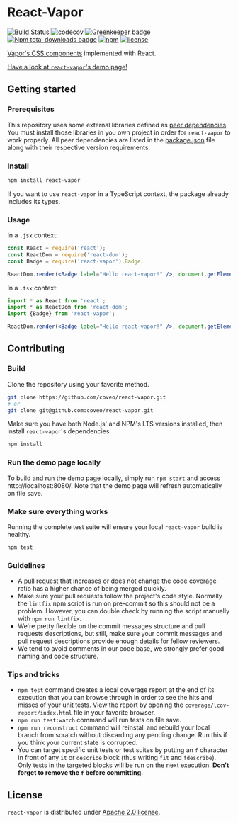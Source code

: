 # React-Vapor

[![Build Status](https://img.shields.io/travis/coveo/react-vapor/master.svg?style=flat-square)](https://travis-ci.org/coveo/react-vapor)
[![codecov](https://img.shields.io/codecov/c/github/coveo/react-vapor/master.svg?style=flat-square)](https://codecov.io/gh/coveo/react-vapor)
[![Greenkeeper badge](https://badges.greenkeeper.io/coveo/react-vapor.svg?style=flat-square)](https://greenkeeper.io/)
[![Npm total downloads badge](https://img.shields.io/npm/dt/react-vapor.svg?style=flat-square)](https://www.npmjs.com/package/react-vapor)
[![npm](https://img.shields.io/npm/v/react-vapor.svg?maxAge=2592000&style=flat-square)](https://www.npmjs.com/package/react-vapor)
[![license](https://img.shields.io/hexpm/l/plug.svg?style=flat-square)](LICENSE)

[Vapor's CSS components](https://github.com/coveo/vapor) implemented with React.

[Have a look at `react-vapor`'s demo page!](http://react-vapor.surge.sh/)

## Getting started

### Prerequisites

This repository uses some external libraries defined as [peer dependencies](https://devdocs.io/npm/files/package.json#peerdependencies). You must install those libraries in you own project in order for `react-vapor` to work properly. All peer dependencies are listed in the [package.json](https://github.com/coveo/react-vapor/blob/master/package.json) file along with their respective version requirements.

### Install

```bash
npm install react-vapor
```

If you want to use `react-vapor` in a TypeScript context, the package already includes its types.

### Usage

In a `.jsx` context:

```jsx
const React = require('react');
const ReactDom = require('react-dom');
const Badge = require('react-vapor').Badge;

ReactDom.render(<Badge label="Hello react-vapor!" />, document.getElementById('SomewhereInYourApp'));
```

In a `.tsx` context:

```jsx
import * as React from 'react';
import * as ReactDom from 'react-dom';
import {Badge} from 'react-vapor';

ReactDom.render(<Badge label="Hello react-vapor!" />, document.getElementById('SomewhereInYourApp'));
```

## Contributing

### Build

Clone the repository using your favorite method.

```bash
git clone https://github.com/coveo/react-vapor.git
# or
git clone git@github.com:coveo/react-vapor.git
```

Make sure you have both Node.js' and NPM's LTS versions installed, then install `react-vapor`'s dependencies.

```bash
npm install
```

### Run the demo page locally

To build and run the demo page locally, simply run `npm start` and access http://localhost:8080/. Note that the demo page will refresh automatically on file save.

### Make sure everything works

Running the complete test suite will ensure your local `react-vapor` build is healthy.

```bash
npm test
```

### Guidelines

-   A pull request that increases or does not change the code coverage ratio has a higher chance of being merged quickly.
-   Make sure your pull requests follow the project's code style. Normally the `lintfix` npm script is run on pre-commit so this should not be a problem. However, you can double check by running the script manually with `npm run lintfix`.
-   We're pretty flexible on the commit messages structure and pull requests descriptions, but still, make sure your commit messages and pull request descriptions provide enough details for fellow reviewers.
-   We tend to avoid comments in our code base, we strongly prefer good naming and code structure.

### Tips and tricks

-   `npm test` command creates a local coverage report at the end of its execution that you can browse through in order to see the hits and misses of your unit tests. View the report by opening the `coverage/lcov-report/index.html` file in your favorite browser.
-   `npm run test:watch` command will run tests on file save.
-   `npm run reconstruct` command will reinstall and rebuild your local branch from scratch without discarding any pending change. Run this if you think your current state is corrupted.
-   You can target specific unit tests or test suites by putting an `f` character in front of any `it` or `describe` block (thus writing `fit` and `fdescribe`). Only tests in the targeted blocks will be run on the next execution. **Don't forget to remove the `f` before committing.**

## License

`react-vapor` is distributed under [Apache 2.0 license](../../LICENSE).
